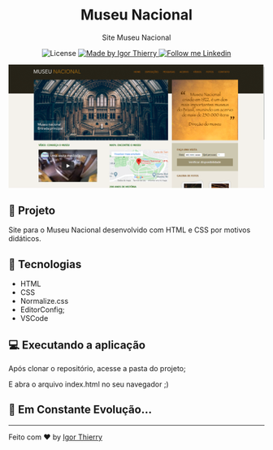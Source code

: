<h1 align="center">
	Museu Nacional
</h1>

<p align="center">Site Museu Nacional</p>

<p align="center">
  <img alt="License" src="https://img.shields.io/badge/license-MIT-2ecc71">

  <a href="https://github.com/BrunoSaibert">
    <img alt="Made by Igor Thierry" src="https://img.shields.io/badge/Made%20by-Igor%20Thierry-2ecc71">
  </a>

  <a href="https://www.linkedin.com/in/igor-thierry-bastos-de-pina-204a27a6/">
    <img alt="Follow me Linkedin" src="https://img.shields.io/badge/Follow%20up-igorthierry-2ecc71?style=social&logo=linkedin">
  </a>
</p>

<p align="center">
    <img alt="Museu Nacional" src="img/museu-nacional-site.PNG" />
</p>

## 🚀 Projeto

Site para o Museu Nacional desenvolvido com HTML e CSS por motivos didáticos.

## 🔧 Tecnologias

- HTML
- CSS
- Normalize.css
- EditorConfig;
- VSCode

## 💻 Executando a aplicação

Após clonar o repositório, acesse a pasta do projeto;

E abra o arquivo index.html no seu navegador ;)

## 🚀 **Em Constante Evolução...**

---

Feito com ♥ by [Igor Thierry](https://www.linkedin.com/in/igor-thierry-bastos-de-pina-204a27a6/)


